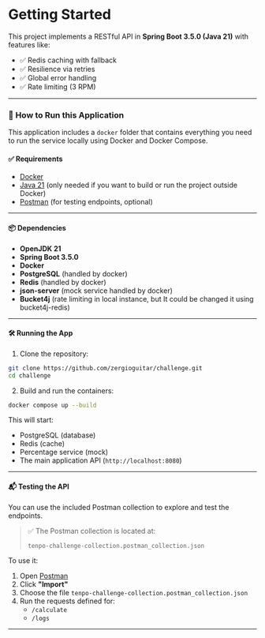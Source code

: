 # Getting Started

This project implements a RESTful API in **Spring Boot 3.5.0 (Java 21)** with features like:

- ✅ Redis caching with fallback
- ✅ Resilience via retries
- ✅ Global error handling
- ✅ Rate limiting (3 RPM)

---

### 🚀 How to Run this Application

This application includes a `docker` folder that contains everything you need to run the service locally using Docker and Docker Compose.

#### ✅ Requirements

- [Docker](https://www.docker.com/products/docker-desktop)
- [Java 21](https://adoptium.net/) (only needed if you want to build or run the project outside Docker)
- [Postman](https://www.postman.com/downloads/) (for testing endpoints, optional)

---

#### 📦 Dependencies

- **OpenJDK 21**
- **Spring Boot 3.5.0**
- **Docker**
- **PostgreSQL** (handled by docker)
- **Redis** (handled by docker)
- **json-server** (mock service handled by docker)
- **Bucket4j** (rate limiting in local instance, but It could be changed it using bucket4j-redis)
---

#### 🛠️ Running the App

1. Clone the repository:

```bash
git clone https://github.com/zergioguitar/challenge.git
cd challenge
```

2. Build and run the containers:

```bash
docker compose up --build
```

This will start:
- PostgreSQL (database)
- Redis (cache)
- Percentage service (mock)
- The main application API (`http://localhost:8080`)

---

#### 📬 Testing the API

You can use the included Postman collection to explore and test the endpoints.

> ✅ The Postman collection is located at:
>
> ```
> tenpo-challenge-collection.postman_collection.json
> ```

To use it:

1. Open [Postman](https://www.postman.com/)
2. Click **"Import"**
3. Choose the file `tenpo-challenge-collection.postman_collection.json`
4. Run the requests defined for:
    - `/calculate`
    - `/logs`

---
